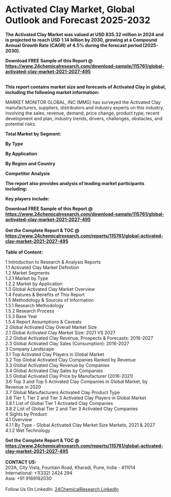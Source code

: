 <h1>Activated Clay Market, Global Outlook and Forecast 2025-2032</h1><p><strong>The Activated Clay Market was valued at USD 835.32 million in 2024 and is projected to reach USD 1.14 billion by 2030, growing at a Compound Annual Growth Rate (CAGR) of 4.5% during the forecast period (2025-2030).</strong></p><p>
</p><p></p><div><b>Download FREE Sample of this Report @ 
            <a href="https://www.24chemicalresearch.com/download-sample/115761/global-activated-clay-market-2021-2027-495">
            https://www.24chemicalresearch.com/download-sample/115761/global-activated-clay-market-2021-2027-495</a></b></div><br><p>
</p><p><strong>This report contains market size and forecasts of Activated Clay in global, including the following market information:</strong></p><p>
</p><p>
</p><p>MARKET MONITOR GLOBAL, INC (MMG) has surveyed the Activated Clay manufacturers, suppliers, distributors and industry experts on this industry, involving the sales, revenue, demand, price change, product type, recent development and plan, industry trends, drivers, challenges, obstacles, and potential risks.</p><p>
</p><p><strong>Total Market by Segment:</strong></p><p>
<strong>By Type</strong></p><p>
</p><p>
</p><p><strong>By Application</strong></p><p>
</p><p>
</p><p><strong>By Region and Country</strong></p><p>
</p><p>
</p><p></p><p>
<strong>Competitor Analysis</strong></p><p>
<strong>The report also provides analysis of leading market participants including:</strong></p><p>
</p><p>
</p><p><strong>Key players include:</strong></p><p>
</p><div><b>Download FREE Sample of this Report @ 
            <a href="https://www.24chemicalresearch.com/download-sample/115761/global-activated-clay-market-2021-2027-495">
            https://www.24chemicalresearch.com/download-sample/115761/global-activated-clay-market-2021-2027-495</a></b></div><br><div><b>Get the Complete Report & TOC @ 
            <a href="https://www.24chemicalresearch.com/reports/115761/global-activated-clay-market-2021-2027-495">
            https://www.24chemicalresearch.com/reports/115761/global-activated-clay-market-2021-2027-495</a></b></div><br>
            <b>Table of Content:</b><p>1 Introduction to Research & Analysis Reports<br />
    1.1 Activated Clay Market Definition<br />
    1.2 Market Segments<br />
        1.2.1 Market by Type<br />
        1.2.2 Market by Application<br />
    1.3 Global Activated Clay Market Overview<br />
    1.4 Features & Benefits of This Report<br />
    1.5 Methodology & Sources of Information<br />
        1.5.1 Research Methodology<br />
        1.5.2 Research Process<br />
        1.5.3 Base Year<br />
        1.5.4 Report Assumptions & Caveats<br />
2 Global Activated Clay Overall Market Size<br />
    2.1 Global Activated Clay Market Size: 2021 VS 2027<br />
    2.2 Global Activated Clay Revenue, Prospects & Forecasts: 2016-2027<br />
    2.3 Global Activated Clay Sales (Consumption): 2016-2027<br />
3 Company Landscape<br />
    3.1 Top Activated Clay Players in Global Market<br />
    3.2 Top Global Activated Clay Companies Ranked by Revenue<br />
    3.3 Global Activated Clay Revenue by Companies<br />
    3.4 Global Activated Clay Sales by Companies<br />
    3.5 Global Activated Clay Price by Manufacturer (2016-2021)<br />
    3.6 Top 3 and Top 5 Activated Clay Companies in Global Market, by Revenue in 2020<br />
    3.7 Global Manufacturers Activated Clay Product Type<br />
    3.8 Tier 1, Tier 2 and Tier 3 Activated Clay Players in Global Market<br />
        3.8.1 List of Global Tier 1 Activated Clay Companies<br />
        3.8.2 List of Global Tier 2 and Tier 3 Activated Clay Companies<br />
4 Sights by Product<br />
    4.1 Overview<br />
        4.1.1 By Type - Global Activated Clay Market Size Markets, 2021 & 2027<br />
        4.1.2 Wet Technology<br />
</p><div><b>Get the Complete Report & TOC @ 
            <a href="https://www.24chemicalresearch.com/reports/115761/global-activated-clay-market-2021-2027-495">
            https://www.24chemicalresearch.com/reports/115761/global-activated-clay-market-2021-2027-495</a></b></div><br><b>CONTACT US:</b><br>
            203A, City Vista, Fountain Road, Kharadi, Pune, India - 411014<br>
            International: +1(332) 2424 294<br>
            Asia: +91 9169162030 <br><br>
            Follow Us On LinkedIn: <a href="https://www.linkedin.com/company/24chemicalresearch/">24ChemicalResearch LinkedIn</a>